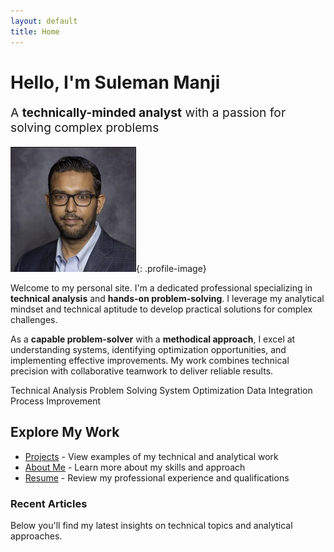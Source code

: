```yaml
---
layout: default
title: Home
---
```


<div class="highlight-section">
  <h1>Hello, I'm Suleman Manji</h1>
  
  <p style="font-size: 1.2rem;">A <strong>technically-minded analyst</strong> with a passion for solving complex problems</p>
</div>

![Profile Image](/assets/sulemanji-profile.png){: .profile-image}

Welcome to my personal site. I'm a dedicated professional specializing in **technical analysis** and **hands-on problem-solving**. I leverage my analytical mindset and technical aptitude to develop practical solutions for complex challenges.

As a **capable problem-solver** with a **methodical approach**, I excel at understanding systems, identifying optimization opportunities, and implementing effective improvements. My work combines technical precision with collaborative teamwork to deliver reliable results.

<div class="skill-tags">
  <span class="skill-tag">Technical Analysis</span>
  <span class="skill-tag">Problem Solving</span>
  <span class="skill-tag">System Optimization</span>
  <span class="skill-tag">Data Integration</span>
  <span class="skill-tag">Process Improvement</span>
</div>

## Explore My Work

- [Projects](/projects/) - View examples of my technical and analytical work
- [About Me](/about/) - Learn more about my skills and approach
- [Resume](/resume/) - Review my professional experience and qualifications

### Recent Articles

Below you'll find my latest insights on technical topics and analytical approaches. 